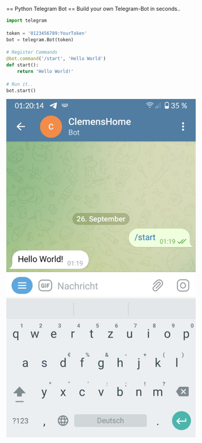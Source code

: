 == Python Telegram Bot ==
Build your own Telegram-Bot in seconds..
```python
import telegram

token = '0123456789:YourToken'
bot = telegram.Bot(token)

# Register Commands
@bot.command('/start', 'Hello World')
def start():
    return 'Hello World!'

# Run it..
bot.start()

```
![Image of Sample](https://raw.githubusercontent.com/MaximilianClemens/pytelegram/main/.github/images/simple_bot.jpg)
